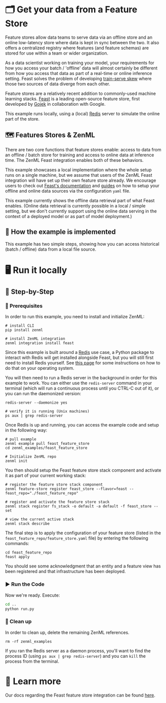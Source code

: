 # 🗂 Get your data from a Feature Store

Feature stores allow data teams to serve data via an offline store and an online
low-latency store where data is kept in
sync between the two. It also offers a centralized registry where features (and
feature schemas) are stored for use
within a team or wider organization.

As a data scientist working on training your model, your requirements for how
you access your batch / 'offline' data
will almost certainly be different from how you access that data as part of a
real-time or online inference setting.
Feast solves the problem of
developing [train-serve skew](https://ploomber.io/blog/train-serve-skew/) where
those two
sources of data diverge from each other.

Feature stores are a relatively recent addition to commonly-used machine
learning stacks. [Feast](https://feast.dev/) is
a leading open-source feature store, first developed
by [Gojek](https://www.gojek.com/en-id/) in collaboration with
Google.

This example runs locally, using a (local) [Redis](https://redis.com/) server to
simulate the online part of the store.

## 🗺 Features Stores & ZenML

There are two core functions that feature stores enable: access to data from an
offline / batch store for training and
access to online data at inference time. The ZenML Feast integration enables
both of these behaviors.

This example showcases a local implementation where the whole setup runs on a
single machine, but we assume that users
of the ZenML Feast integration will have set up their own feature store already.
We encourage users to check
out [Feast's documentation](https://docs.feast.dev/)
and [guides](https://docs.feast.dev/how-to-guides/) on how to setup
your offline and online data sources via the configuration `yaml` file.

This example currently shows the offline data retrieval part of what Feast
enables. (Online data retrieval is currently
possible in a local / simple setting, but we don't currently support using the
online data serving in the context of a
deployed model or as part of model deployment.)

## 🧰 How the example is implemented

This example has two simple steps, showing how you can access historical (batch
/ offline) data from a local file
source.

# 🖥 Run it locally

## 👣 Step-by-Step

### 📄 Prerequisites

In order to run this example, you need to install and initialize ZenML:

```shell
# install CLI
pip install zenml

# install ZenML integration
zenml integration install feast
```

Since this example is built around a [Redis](https://redis.com/) use case, a
Python package to interact with Redis will get installed alongside Feast, but
you will still first need to install Redis yourself. See
[this page](https://redis.com/blog/feast-with-redis-tutorial-for-machine-learning/)
for some instructions on how to do that on your operating system.

You will then need to run a Redis server in the background in order for this
example to work. You can either use the `redis-server` command in your terminal
(which will run a continuous process until you CTRL-C out of it), or you can run
the daemonized version:

```shell
redis-server --daemonize yes

# verify it is running (Unix machines)
ps aux | grep redis-server
```

Once Redis is up and running, you can access the example code and setup in the
following way:

```shell
# pull example
zenml example pull feast_feature_store
cd zenml_examples/feast_feature_store

# Initialize ZenML repo
zenml init
```

You then should setup the Feast feature store stack component and activate it as
part of your current working stack:

```shell
# register the feature store stack component
zenml feature-store register feast_store --flavor=feast --feast_repo="./feast_feature_repo"

# register and activate the feature store stack
zenml stack register fs_stack -o default -a default -f feast_store --set

# view the current active stack
zenml stack describe
```

The final step is to apply the configuration of your feature store (listed in
the `feast_feature_repo/feature_store.yaml` file) by entering the following
commands:

```shell
cd feast_feature_repo
feast apply
```

You should see some acknowledgment that an entity and a feature view has been
registered and that infrastructure has been deployed.

### ▶️ Run the Code

Now we're ready. Execute:

```bash
cd ..
python run.py
```

### 🧽 Clean up

In order to clean up, delete the remaining ZenML references.

```shell
rm -rf zenml_examples
```

If you ran the Redis server as a daemon process, you'll want to find the process
ID (using `ps aux | grep redis-server`)
and you can `kill` the process from the terminal.

# 📜 Learn more

Our docs regarding the Feast feature store integration can be
found [here](https://docs.zenml.io/component-gallery/feature-stores/feast).
